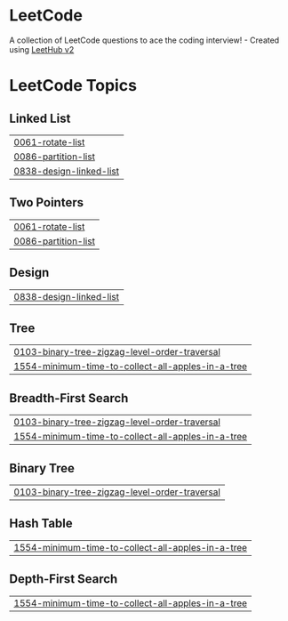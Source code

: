 # LeetCode
A collection of LeetCode questions to ace the coding interview! - Created using [LeetHub v2](https://github.com/arunbhardwaj/LeetHub-2.0)

<!---LeetCode Topics Start-->
# LeetCode Topics
## Linked List
|  |
| ------- |
| [0061-rotate-list](https://github.com/ines-besrour/LeetCode/tree/master/0061-rotate-list) |
| [0086-partition-list](https://github.com/ines-besrour/LeetCode/tree/master/0086-partition-list) |
| [0838-design-linked-list](https://github.com/ines-besrour/LeetCode/tree/master/0838-design-linked-list) |
## Two Pointers
|  |
| ------- |
| [0061-rotate-list](https://github.com/ines-besrour/LeetCode/tree/master/0061-rotate-list) |
| [0086-partition-list](https://github.com/ines-besrour/LeetCode/tree/master/0086-partition-list) |
## Design
|  |
| ------- |
| [0838-design-linked-list](https://github.com/ines-besrour/LeetCode/tree/master/0838-design-linked-list) |
## Tree
|  |
| ------- |
| [0103-binary-tree-zigzag-level-order-traversal](https://github.com/ines-besrour/LeetCode/tree/master/0103-binary-tree-zigzag-level-order-traversal) |
| [1554-minimum-time-to-collect-all-apples-in-a-tree](https://github.com/ines-besrour/LeetCode/tree/master/1554-minimum-time-to-collect-all-apples-in-a-tree) |
## Breadth-First Search
|  |
| ------- |
| [0103-binary-tree-zigzag-level-order-traversal](https://github.com/ines-besrour/LeetCode/tree/master/0103-binary-tree-zigzag-level-order-traversal) |
| [1554-minimum-time-to-collect-all-apples-in-a-tree](https://github.com/ines-besrour/LeetCode/tree/master/1554-minimum-time-to-collect-all-apples-in-a-tree) |
## Binary Tree
|  |
| ------- |
| [0103-binary-tree-zigzag-level-order-traversal](https://github.com/ines-besrour/LeetCode/tree/master/0103-binary-tree-zigzag-level-order-traversal) |
## Hash Table
|  |
| ------- |
| [1554-minimum-time-to-collect-all-apples-in-a-tree](https://github.com/ines-besrour/LeetCode/tree/master/1554-minimum-time-to-collect-all-apples-in-a-tree) |
## Depth-First Search
|  |
| ------- |
| [1554-minimum-time-to-collect-all-apples-in-a-tree](https://github.com/ines-besrour/LeetCode/tree/master/1554-minimum-time-to-collect-all-apples-in-a-tree) |
<!---LeetCode Topics End-->
